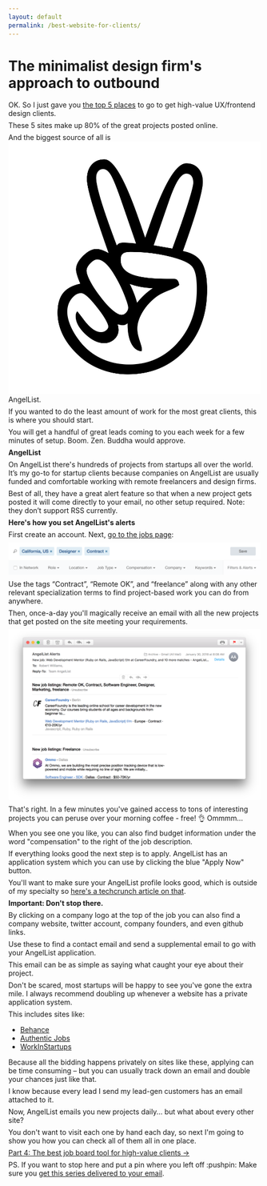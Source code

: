 ```yaml
---
layout: default
permalink: /best-website-for-clients/
---
```


<style>
p { margin: .5em 0; }
</style>

<div class="reading text-2xl text-grey-darkest leading-normal max-w-md mx-auto my-4" markdown="1">
	
<h1 class="leading-tight font-medium text-3xl pt-8 mt-8">The minimalist design firm's approach to outbound</h1>

OK. So I just gave you <a href="/where-to-find-clients">the top 5 places</a> to go to get high-value UX/frontend design clients. 

These 5 sites make up 80% of the great projects posted online.

And the biggest source of all is <img src="/images/page-elements/angellist.jpg" class="h-6 align-middle">AngelList.

If you wanted to do the least amount of work for the most great clients, this is where you should start. 

You will get a handful of great leads coming to you each week for a few minutes of setup. Boom. Zen. Buddha would approve.

**AngelList**

On AngelList there's hundreds of projects from startups all over the world. It’s my go-to for startup clients because companies on AngelList are usually funded and comfortable working with remote freelancers and design firms.

Best of all, they have a great alert feature so that when a new project gets posted it will come directly to your email, no other setup required. Note: they don’t support RSS currently.

**Here's how you set AngelList's alerts**

First create an account. Next, [go to the jobs page](https://angel.co/jobs):

<img src="/images/page-elements/angellist-jobs-alert.png" class="shadow-lg w-full rounded-lg my-4">

Use the tags “Contract”, “Remote OK”, and “freelance” along with any other relevant specialization terms to find project-based work you can do from anywhere.

Then, once-a-day you'll magically receive an email with all the new projects that get posted on the site meeting your requirements. 

<img src="/images/page-elements/angellist-email.png" class="w-full">

That's right. In a few minutes you've gained access to tons of interesting projects you can peruse over your morning coffee - free! :ok_hand: Ommmm... 

When you see one you like, you can also find budget information under the word "compensation" to the right of the job description. 

If everything looks good the next step is to apply. AngelList has an application system which you can use by clicking the blue "Apply Now" button.

You'll want to make sure your AngelList profile looks good, which is outside of my specialty so [here's a techcrunch article on that](https://techcrunch.com/2014/04/02/winning-angellist/).

**Important: Don't stop there.**

By clicking on a company logo at the top of the job you can also find a company website, twitter account, company founders, and even github links. 

Use these to find a contact email and send a supplemental email to go with your AngelList application. 

This email can be as simple as saying what caught your eye about their project. 

Don't be scared, most startups will be happy to see you've gone the extra mile. I always recommend doubling up whenever a website has a private application system. 

This includes sites like:

- [Behance](http://behance.com)
- [Authentic Jobs](http://authenticjobs.com)
- [WorkInStartups](http://workinstartups.com)

Because all the bidding happens privately on sites like these, applying can be time consuming – but you can usually track down an email and double your chances just like that.

I know because every lead I send my lead-gen customers has an email attached to it. 

Now, AngelList emails you new projects daily... but what about every other site? 

You don't want to visit each one by hand each day, so next I'm going to show you how you can check all of them all in one place.

<div class="mb-4">
	<a href="/job-boards-for-client-work/" class="button font-semibold rounded-lg bg-blue text-white text-xl px-6 py-3 inline-block cursor-pointer text-center no-underline my-2 mt-4 hover:bg-blue-dark">Part 4: The best job board tool for high-value clients <span class="ml-2">&rarr;</span></a>
</div>


<p class="mb-8 text-xl text-grey-darker">PS. If you want to stop here and put a pin where you left off :pushpin: Make sure you <a href="/letters/">get this series delivered to your email</a>.</p>
</div>